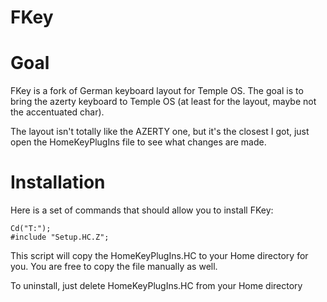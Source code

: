 # FKey

# Goal

FKey is a fork of German keyboard layout for Temple OS.
The goal is to bring the azerty keyboard to Temple OS (at least for the layout, maybe not the accentuated char).

The layout isn't totally like the AZERTY one, but it's the closest I got, just open the HomeKeyPlugIns file to see what changes are made.
# Installation

Here is a set of commands that should allow you to install FKey:

    Cd("T:");
    #include "Setup.HC.Z";
    
This script will copy the HomeKeyPlugIns.HC to your Home directory for you.
You are free to copy the file manually as well.

To uninstall, just delete HomeKeyPlugIns.HC from your Home directory
